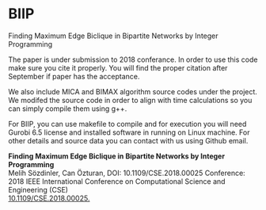 # BIIP
Finding Maximum Edge Biclique in Bipartite Networks by Integer Programming

The paper is under submission to 2018 conferance. In order to use this code make sure you cite it properly. You will find the proper citation after September if paper has the acceptance.

We also include MICA and BIMAX algorithm source codes under the project. We modifed the source code in order to align with time calculations so you can simply compile them using g++.

For BIIP, you can use makefile to compile and for execution you will need Gurobi 6.5 license and installed software in running on Linux machine. For other details and source data you can contact with us using Github email.


**Finding Maximum Edge Biclique in Bipartite Networks by Integer Programming**<br/>
Melih Sözdinler, Can Özturan, DOI: 10.1109/CSE.2018.00025
Conference: 2018 IEEE International Conference on Computational Science and Engineering (CSE) <br/>
[10.1109/CSE.2018.00025.](https://ieeexplore.ieee.org/document/8588229)
